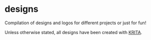 # designs

Compilation of designs and logos for different projects or just for fun!

Unless otherwise stated, all designs have been created with [KRITA](https://invent.kde.org/graphics/krita).
